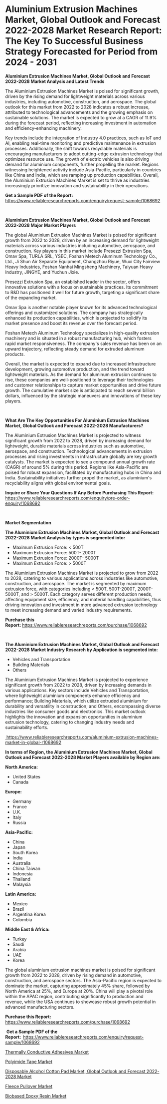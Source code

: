 <p><h1>Aluminium Extrusion Machines Market, Global Outlook and Forecast 2022-2028 Market Research Report: The Key To Successful Business Strategy Forecasted for Period from 2024 - 2031</h1></p><p><strong>Aluminium Extrusion Machines Market, Global Outlook and Forecast 2022-2028 Market Analysis and Latest Trends</strong></p>
<p><p>The Aluminium Extrusion Machines Market is poised for significant growth, driven by the rising demand for lightweight materials across various industries, including automotive, construction, and aerospace. The global outlook for this market from 2022 to 2028 indicates a robust increase, attributed to technological advancements and the growing emphasis on sustainable solutions. The market is expected to grow at a CAGR of 11.9% during the forecast period, reflecting increasing investment in automation and efficiency-enhancing machinery.</p><p>Key trends include the integration of Industry 4.0 practices, such as IoT and AI, enabling real-time monitoring and predictive maintenance in extrusion processes. Additionally, the shift towards recyclable materials is encouraging manufacturers to adopt cutting-edge extrusion technology that optimizes resource use. The growth of electric vehicles is also driving demand for aluminium components, further propelling the market. Regions witnessing heightened activity include Asia-Pacific, particularly in countries like China and India, which are ramping up production capabilities. Overall, the Aluminium Extrusion Machines Market is set to thrive as industries increasingly prioritize innovation and sustainability in their operations.</p></p>
<p><strong>Get a Sample PDF of the Report:&nbsp;</strong> <a href="https://www.reliableresearchreports.com/enquiry/request-sample/1068692">https://www.reliableresearchreports.com/enquiry/request-sample/1068692</a></p>
<p>&nbsp;</p>
<p><strong>Aluminium Extrusion Machines Market, Global Outlook and Forecast 2022-2028 Major Market Players</strong></p>
<p><p>The global Aluminium Extrusion Machines Market is poised for significant growth from 2022 to 2028, driven by an increasing demand for lightweight materials across various industries including automotive, aerospace, and construction. Key players in this market include Presezzi Extrusion Spa, Omav Spa, TURLA SRL, YSEC, Foshan Metech Aluminum Technology Co., Ltd., Ji Shun Air Separate Equipment, Changzhou Riyue, Wuxi City Fairview Heavy Industries, Foshan Nanhai Mingsheng Machinery, Taiyuan Heavy Industry, JINGYE, and Yuchun Jixie.</p><p>Presezzi Extrusion Spa, an established leader in the sector, offers innovative solutions with a focus on sustainable practices. Its commitment to R&D has positioned it well for future growth, targeting a significant share of the expanding market.</p><p>Omav Spa is another notable player known for its advanced technological offerings and customized solutions. The company has strategically enhanced its production capabilities, which is projected to solidify its market presence and boost its revenue over the forecast period.</p><p>Foshan Metech Aluminum Technology specializes in high-quality extrusion machinery and is situated in a robust manufacturing hub, which fosters rapid market responsiveness. The company's sales revenue has been on an upward trajectory, reflecting steady demand for extruded aluminum products.</p><p>Overall, the market is expected to expand due to increased infrastructure development, growing automotive production, and the trend toward lightweight materials. As the demand for aluminum extrusion continues to rise, these companies are well-positioned to leverage their technologies and customer relationships to capture market opportunities and drive future growth. The cumulative market size is anticipated to reach several billion dollars, influenced by the strategic maneuvers and innovations of these key players.</p></p>
<p>&nbsp;</p>
<p><strong>What Are The Key Opportunities For Aluminium Extrusion Machines Market, Global Outlook and Forecast 2022-2028 Manufacturers?</strong></p>
<p><p>The Aluminium Extrusion Machines Market is projected to witness significant growth from 2022 to 2028, driven by increasing demand for lightweight, durable materials across industries such as automotive, aerospace, and construction. Technological advancements in extrusion processes and rising investments in infrastructure globally are key growth catalysts. The market is expected to see a compound annual growth rate (CAGR) of around 5% during this period. Regions like Asia-Pacific are poised for robust expansion, facilitated by manufacturing hubs in China and India. Sustainability initiatives further propel the market, as aluminium's recyclability aligns with global environmental goals.</p></p>
<p><strong>Inquire or Share Your Questions If Any Before Purchasing This Report:</strong> <a href="https://www.reliableresearchreports.com/enquiry/pre-order-enquiry/1068692">https://www.reliableresearchreports.com/enquiry/pre-order-enquiry/1068692</a></p>
<p>&nbsp;</p>
<p><strong>Market Segmentation</strong></p>
<p><strong>The Aluminium Extrusion Machines Market, Global Outlook and Forecast 2022-2028 Market Analysis by types is segmented into:</strong></p>
<p><ul><li>Maximum Extrusion Force: < 500T</li><li>Maximum Extrusion Force: 500T- 2000T</li><li>Maximum Extrusion Force: 2000T- 5000T</li><li>Maximum Extrusion Force: > 5000T</li></ul></p>
<p><p>The Aluminium Extrusion Machines Market is projected to grow from 2022 to 2028, catering to various applications across industries like automotive, construction, and aerospace. The market is segmented by maximum extrusion force, with categories including < 500T, 500T-2000T, 2000T-5000T, and > 5000T. Each category serves different production needs, affecting equipment size, efficiency, and material handling capabilities, thus driving innovation and investment in more advanced extrusion technology to meet increasing demand and varied industry requirements.</p></p>
<p><strong>Purchase this Report:&nbsp;</strong><a href="https://www.reliableresearchreports.com/purchase/1068692">https://www.reliableresearchreports.com/purchase/1068692</a></p>
<p>&nbsp;</p>
<p><strong>The Aluminium Extrusion Machines Market, Global Outlook and Forecast 2022-2028 Market Industry Research by Application is segmented into:</strong></p>
<p><ul><li>Vehicles and Transportation</li><li>Building Materials</li><li>Others</li></ul></p>
<p><p>The Aluminium Extrusion Machines Market is projected to experience significant growth from 2022 to 2028, driven by increasing demands in various applications. Key sectors include Vehicles and Transportation, where lightweight aluminium components enhance efficiency and performance; Building Materials, which utilize extruded aluminium for durability and versatility in construction; and Others, encompassing diverse industries like consumer goods and electronics. This market outlook highlights the innovation and expansion opportunities in aluminium extrusion technology, catering to changing industry needs and sustainability efforts.</p></p>
<p><a href="https://www.reliableresearchreports.com/aluminium-extrusion-machines-market-in-global-r1068692">&nbsp;https://www.reliableresearchreports.com/aluminium-extrusion-machines-market-in-global-r1068692</a></p>
<p><strong>In terms of Region, the Aluminium Extrusion Machines Market, Global Outlook and Forecast 2022-2028 Market Players available by Region are:</strong></p>
<p>
    <p> <strong> North America: </strong>
        <ul>
            <li>United States</li>
            <li>Canada</li>
        </ul>
        </p> 
    <p> <strong> Europe: </strong>
        <ul>
            <li>Germany</li>
            <li>France</li>
            <li>U.K.</li>
            <li>Italy</li>
            <li>Russia</li>
        </ul>
        </p> 
    <p> <strong> Asia-Pacific: </strong>
        <ul>
            <li>China</li>
            <li>Japan</li>
            <li>South Korea</li>
            <li>India</li>
            <li>Australia</li>
            <li>China Taiwan</li>
            <li>Indonesia</li>
            <li>Thailand</li>
            <li>Malaysia</li>
        </ul>
        </p> 
    <p> <strong> Latin America: </strong>
        <ul>
            <li>Mexico</li>
            <li>Brazil</li>
            <li>Argentina Korea</li>
            <li>Colombia</li>
        </ul>
        </p> 
    <p> <strong> Middle East & Africa: </strong>
        <ul>
            <li>Turkey</li>
            <li>Saudi</li>
            <li>Arabia</li>
            <li>UAE</li>
            <li>Korea</li>
        </ul>
    </p>
    </p>
<p><p>The global aluminium extrusion machines market is poised for significant growth from 2022 to 2028, driven by rising demand in automotive, construction, and aerospace sectors. The Asia-Pacific region is expected to dominate the market, capturing approximately 45% share, followed by North America at 25%, and Europe at 20%. China will play a pivotal role within the APAC region, contributing significantly to production and revenue, while the USA continues to showcase robust growth potential in advanced manufacturing sectors.</p></p>
<p><strong>Purchase this Report: </strong><a href="https://www.reliableresearchreports.com/purchase/1068692">https://www.reliableresearchreports.com/purchase/1068692</a></p>
<p>&nbsp;<strong>Get a Sample PDF of the Report:&nbsp;&nbsp;</strong><a href="https://www.reliableresearchreports.com/enquiry/request-sample/1068692">https://www.reliableresearchreports.com/enquiry/request-sample/1068692</a></p>
<p><strong></strong></p>
<p><p><a href="https://issuu.com/reportprime-2/docs/thermally-conductive-adhesives-mark_9348a9ff2103cf">Thermally Conductive Adhesives Market</a></p><p><a href="https://issuu.com/reportprime-2/docs/polyimide-tape-market-size-2030.ppt_1190e0dcf8432f">Polyimide Tape Market</a></p><p><a href="https://github.com/AshikRahman665/Market-Research-Report-List-1/blob/main/disposable-alcohol-cotton-pad-market-global-outlook-and-forecast-2022-2028-market.md">Disposable Alcohol Cotton Pad Market, Global Outlook and Forecast 2022-2028 Market</a></p><p><a href="https://medium.com/@krisulserrw/the-growth-of-the-fleece-pullover-market-has-been-significant-driven-by-various-critical-factors-a6d6d272c51d">Fleece Pullover Market</a></p><p><a href="https://www.linkedin.com/pulse/global-biobased-epoxy-resin-market-focus-application-end-use-ayk8f?trackingId=jGddSlVrQ9GvpuCQzeyHtg%3D%3D">Biobased Epoxy Resin Market</a></p></p>